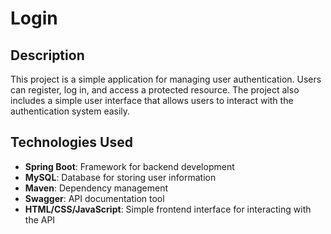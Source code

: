 # Login 

## Description
This project is a simple application for managing user authentication. Users can register, log in, and access a protected resource. The project also includes a simple user interface that allows users to interact with the authentication system easily.

## Technologies Used
- **Spring Boot**: Framework for backend development
- **MySQL**: Database for storing user information
- **Maven**: Dependency management
- **Swagger**: API documentation tool
- **HTML/CSS/JavaScript**: Simple frontend interface for interacting with the API
